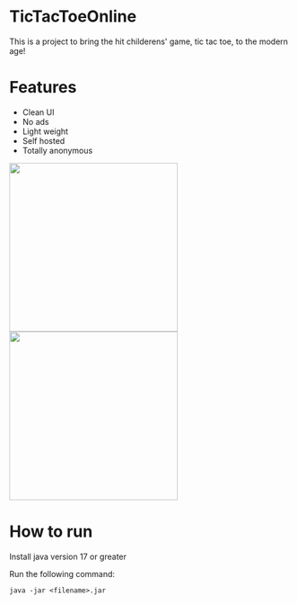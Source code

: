 # TicTacToeOnline
This is a project to bring the hit childerens' game, tic tac toe, to the modern age!


# Features
- Clean UI
- No ads
- Light weight
- Self hosted
- Totally anonymous

<img src="https://github.com/Sf298/TicTacToeOnline/assets/7067339/feb54710-cb59-44d4-97b7-8edf6308068f" width="300" height="300"/>
<img src="https://github.com/Sf298/TicTacToeOnline/assets/7067339/62df9980-bb9b-4a73-b6aa-97ce8fec97f6" width="300" height="300"/>

# How to run
Install java version 17 or greater

Run the following command:

```
java -jar <filename>.jar
```
